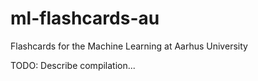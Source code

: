 # ml-flashcards-au
Flashcards for the Machine Learning at Aarhus University

TODO: Describe compilation...
